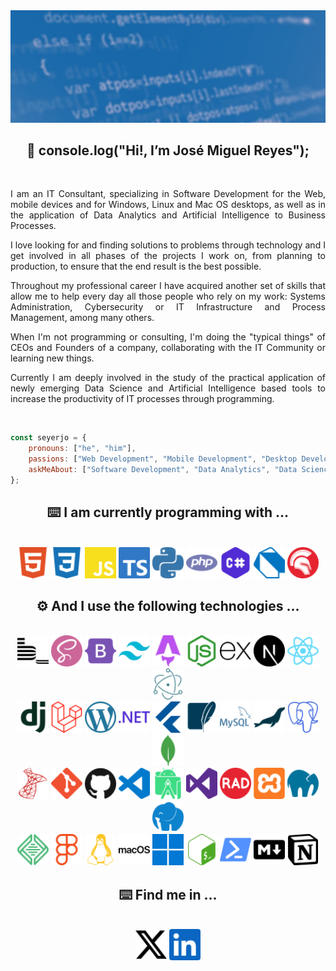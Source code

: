 <img src="./assets/github-profile-banner.jpg" />

<h2 align="center">
    👋 console.log("Hi!, I’m José Miguel Reyes");
</h2>

<br/>

<p align="justify">
I am an IT Consultant, specializing in Software Development for the Web, mobile devices and for Windows, Linux and Mac OS desktops, as well as in the application of Data Analytics and Artificial Intelligence to Business Processes.
</p>

<p align="justify">
I love looking for and finding solutions to problems through technology and I get involved in all phases of the projects I work on, from planning to production, to ensure that the end result is the best possible.
</p>

<p align="justify">
Throughout my professional career I have acquired another set of skills that allow me to help every day all those people who rely on my work: Systems Administration, Cybersecurity or IT Infrastructure and Process Management, among many others.
</p>

<p align="justify">
When I'm not programming or consulting, I'm doing the "typical things" of CEOs and Founders of a company, collaborating with the IT Community or learning new things.
</p>

<p align="justify">
Currently I am deeply involved in the study of the practical application of newly emerging Data Science and Artificial Intelligence based tools to increase the productivity of IT processes through programming.
</p>

<br/>

```javascript
const seyerjo = {
    pronouns: ["he", "him"],
    passions: ["Web Development", "Mobile Development", "Desktop Development", "Data Science", "AI"],
    askMeAbout: ["Software Development", "Data Analytics", "Data Science", "AI", "IT"],
};
```
<h2 align="center">
    ⌨️ I am currently programming with ...
</h2>

<br/>

<div align="center">
    <img src="./assets/html5.svg" alt="HTML5" height="50px" />
    <img src="./assets/css3.svg" alt="CSS3" height="50px" />
    <img src="./assets/javascript.svg" alt="JavaScript" height="50px" />
    <img src="./assets/typescript.svg" alt="TypeScript" height="50px" />
    <img src="./assets/python.svg" alt="Python" height="50px" />
    <img src="./assets/php.svg" alt="PHP" height="50px" />
    <img src="./assets/csharp.svg" alt="C#" height="50px" />
    <img src="./assets/dart.svg" alt="Dart" height="50px" />
    <img src="./assets/delphi.svg" alt="Object Pascal - Delphi" height="50px" />
</div>

<h2 align="center">
    ⚙️ And I use the following technologies ...
</h2>

<br/>

<div align="center">
    <img src="./assets/bem.svg" alt="BEM" height="50px" />
    <img src="./assets/sass.svg" alt="Sass" height="50px" />
    <img src="./assets/bootstrap.svg" alt="Bootstrap" height="50px" />
    <img src="./assets/tailwindcss.svg" alt="Tailwind CSS" height="50px" />
    <img src="./assets/astro.svg" alt="Astro" height="50px" />
    <img src="./assets/nodedotjs.svg" alt="Node.JS" height="50px" />
    <img src="./assets/express.svg" alt="Express.JS" height="50px" />
    <img src="./assets/nextdotjs.svg" alt="Next.JS" height="50px" />
    <img src="./assets/react.svg" alt="React.JS & React Native" height="50px" />
    <img src="./assets/electron.svg" alt="Electron" height="50px" />
</div>

<div align="center">
    <img src="./assets/django.svg" alt="Django" height="50px" />
    <img src="./assets/laravel.svg" alt="Laravel" height="50px" />
    <img src="./assets/wordpress.svg" alt="WordPress Core" height="50px" />
    <img src="./assets/dotnet.svg" alt=".NET" height="50px" />
    <img src="./assets/flutter.svg" alt="Flutter" height="50px" />
    <img src="./assets/sqlite.svg" alt="SQLite" height="50px" />
    <img src="./assets/mysql.svg" alt="MySQL" height="50px" />
    <img src="./assets/mariadb.svg" alt="MariaDB.JS" height="50px" />
    <img src="./assets/postgresql.svg" alt="PostgreSQL" height="50px" />
    <img src="./assets/mongodb.svg" alt="MongoDB" height="50px" />
</div>

<div align="center">
    <img src="./assets/microsoftsqlserver.svg" alt="Microsoft SQL Server" height="50px" />
    <img src="./assets/git.svg" alt="Git" height="50px" />
    <img src="./assets/github.svg" alt="GitHub" height="50px" />
    <img src="./assets/visualstudiocode.svg" alt="Visual Studio Code" height="50px" />
    <img src="./assets/androidstudio.svg" alt="Android Studio" height="50px" />
    <img src="./assets/visualstudio.svg" alt="Visual Studio" height="50px" />
    <img src="./assets/radstudio.svg" alt="RAD Studio" height="50px" />
    <img src="./assets/xampp.svg" alt="XAMPP" height="50px" />
    <img src="./assets/mamp.svg" alt="MAMP" height="50px" />
    <img src="./assets/laragon.svg" alt="Laragon" height="50px" />
</div>

<div align="center">
    <img src="./assets/local.svg" alt="Local by Flywheel" height="50px" />
    <img src="./assets/figma.svg" alt="Figma" height="50px" />
    <img src="./assets/linux.svg" alt="Linux" height="50px" />
    <img src="./assets/macos.svg" alt="MacOS" height="50px" />
    <img src="./assets/windows.svg" alt="Windows" height="50px" />
    <img src="./assets/gnubash.svg" alt="GNU Bash" height="50px" />
    <img src="./assets/powershell.svg" alt="Powershell" height="50px" />
    <img src="./assets/markdown.svg" alt="Markdown" height="50px" />
    <img src="./assets/notion.svg" alt="Notion" height="50px" />
</div>

<h2 align="center">
    ⌨️ Find me in ...
</h2>

<br/>

<div align="center">
    <a href="https://twitter.com/seyerjo" target=""_blank><img src="./assets/x.svg" alt="X (Twitter)" height="50px" /></a>
    <a href="https://www.linkedin.com/in/josem-reyes" target="_blank"><img src="./assets/linkedin.svg" alt="LinkedIn" height="50px" /></a>
</div>
